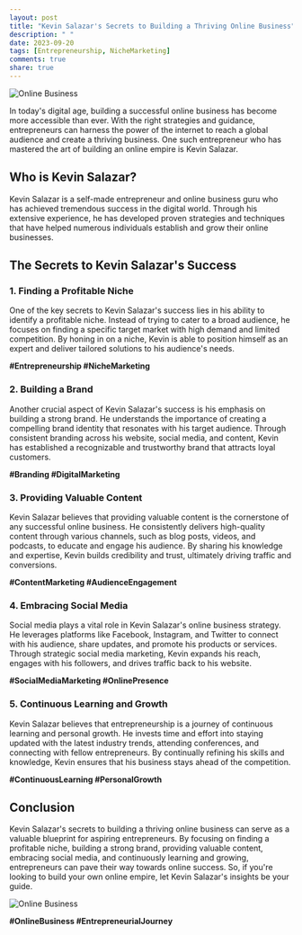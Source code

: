 ```yaml
---
layout: post
title: "Kevin Salazar's Secrets to Building a Thriving Online Business"
description: " "
date: 2023-09-20
tags: [Entrepreneurship, NicheMarketing]
comments: true
share: true
---
```


![Online Business](https://source.unsplash.com/1600x900/?business,office,laptop)

In today's digital age, building a successful online business has become more accessible than ever. With the right strategies and guidance, entrepreneurs can harness the power of the internet to reach a global audience and create a thriving business. One such entrepreneur who has mastered the art of building an online empire is Kevin Salazar. 

## Who is Kevin Salazar?

Kevin Salazar is a self-made entrepreneur and online business guru who has achieved tremendous success in the digital world. Through his extensive experience, he has developed proven strategies and techniques that have helped numerous individuals establish and grow their online businesses.

## The Secrets to Kevin Salazar's Success

### 1. Finding a Profitable Niche

One of the key secrets to Kevin Salazar's success lies in his ability to identify a profitable niche. Instead of trying to cater to a broad audience, he focuses on finding a specific target market with high demand and limited competition. By honing in on a niche, Kevin is able to position himself as an expert and deliver tailored solutions to his audience's needs.

**#Entrepreneurship #NicheMarketing**

### 2. Building a Brand

Another crucial aspect of Kevin Salazar's success is his emphasis on building a strong brand. He understands the importance of creating a compelling brand identity that resonates with his target audience. Through consistent branding across his website, social media, and content, Kevin has established a recognizable and trustworthy brand that attracts loyal customers.

**#Branding #DigitalMarketing**

### 3. Providing Valuable Content

Kevin Salazar believes that providing valuable content is the cornerstone of any successful online business. He consistently delivers high-quality content through various channels, such as blog posts, videos, and podcasts, to educate and engage his audience. By sharing his knowledge and expertise, Kevin builds credibility and trust, ultimately driving traffic and conversions.

**#ContentMarketing #AudienceEngagement**

### 4. Embracing Social Media

Social media plays a vital role in Kevin Salazar's online business strategy. He leverages platforms like Facebook, Instagram, and Twitter to connect with his audience, share updates, and promote his products or services. Through strategic social media marketing, Kevin expands his reach, engages with his followers, and drives traffic back to his website.

**#SocialMediaMarketing #OnlinePresence**

### 5. Continuous Learning and Growth

Kevin Salazar believes that entrepreneurship is a journey of continuous learning and personal growth. He invests time and effort into staying updated with the latest industry trends, attending conferences, and connecting with fellow entrepreneurs. By continually refining his skills and knowledge, Kevin ensures that his business stays ahead of the competition.

**#ContinuousLearning #PersonalGrowth**

## Conclusion

Kevin Salazar's secrets to building a thriving online business can serve as a valuable blueprint for aspiring entrepreneurs. By focusing on finding a profitable niche, building a strong brand, providing valuable content, embracing social media, and continuously learning and growing, entrepreneurs can pave their way towards online success. So, if you're looking to build your own online empire, let Kevin Salazar's insights be your guide.

![Online Business](https://source.unsplash.com/1600x900/?business,office,entrepreneur)

**#OnlineBusiness #EntrepreneurialJourney**